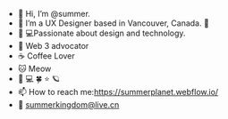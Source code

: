 - 👋 Hi, I’m @summer.
- 👀 I’m a UX Designer based in Vancouver, Canada. 🍁 
- 🎨 💻Passionate about design and technology.
- 👾 Web 3 advocator
- ☕️ Coffee Lover
- 🐱 Meow
- 🎨 💻 🍀 ⭐️ 🪐
- 📫 How to reach me:https://summerplanet.webflow.io/
- 📧 summerkingdom@live.cn

<!---
summeryoyo12/summeryoyo12 is a ✨ special ✨ repository because its `README.md` (this file) appears on your GitHub profile.
You can click the Preview link to take a look at your changes.
--->
